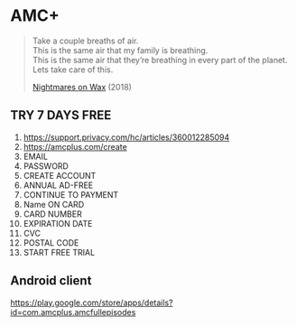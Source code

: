 # AMC+

> Take a couple breaths of air.\
> This is the same air that my family is breathing.\
> This is the same air that they’re breathing in every part of the planet.\
> Lets take care of this.
>
> [Nightmares on Wax](//youtube.com/watch?v=Vc-XzhnwpVc) (2018)

## TRY 7 DAYS FREE

1. https://support.privacy.com/hc/articles/360012285094
2. https://amcplus.com/create
3. EMAIL
4. PASSWORD
5. CREATE ACCOUNT
6. ANNUAL AD-FREE
7. CONTINUE TO PAYMENT
8. Name ON CARD
9. CARD NUMBER
10. EXPIRATION DATE
11. CVC
12. POSTAL CODE
13. START FREE TRIAL

## Android client

https://play.google.com/store/apps/details?id=com.amcplus.amcfullepisodes
